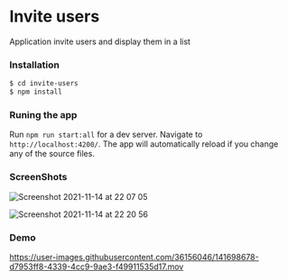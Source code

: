 # Invite users

Application invite users and display them in a list

### Installation

```sh
$ cd invite-users
$ npm install
```
### Runing the app
Run `npm run start:all` for a dev server. Navigate to `http://localhost:4200/`. The app will automatically reload if you change any of the source files.

### ScreenShots

![Screenshot 2021-11-14 at 22 07 05](https://user-images.githubusercontent.com/36156046/141698693-09ce90be-cb07-41b3-9947-89f76fa79060.png)

![Screenshot 2021-11-14 at 22 20 56](https://user-images.githubusercontent.com/36156046/141699053-31d02643-f641-43e6-9ffc-f880e6a507ad.png)

### Demo

https://user-images.githubusercontent.com/36156046/141698678-d7953ff8-4339-4cc9-9ae3-f49911535d17.mov
